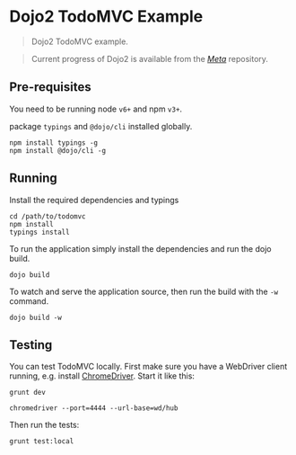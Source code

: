 # Dojo2 TodoMVC Example

> Dojo2 TodoMVC example.

> Current progress of Dojo2 is available from the _[Meta](https://github.com/dojo/meta)_ repository.

## Pre-requisites

You need to be running node `v6+` and npm `v3+`.

package `typings` and `@dojo/cli` installed globally.

```shell
npm install typings -g
npm install @dojo/cli -g
```

## Running

Install the required dependencies and typings

```
cd /path/to/todomvc
npm install
typings install
```

To run the application simply install the dependencies and run the dojo build.

```
dojo build
```

To watch and serve the application source, then run the build with the `-w` command.

```
dojo build -w
```

## Testing

You can test TodoMVC locally. First make sure you have a WebDriver client running, e.g. install [ChromeDriver](https://sites.google.com/a/chromium.org/chromedriver/home). Start it like this:

```shell
grunt dev
```

```shell
chromedriver --port=4444 --url-base=wd/hub
```

Then run the tests:

```shell
grunt test:local
```
